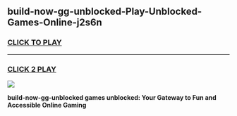 
## build-now-gg-unblocked-Play-Unblocked-Games-Online-j2s6n
<h3>
<a href="https://premium76.site?title=build-now-gg-unblocked&ref=25A">CLICK TO PLAY</a></h3>
<hr>

<h3>
<a href="https://premium76.site?title=build-now-gg-unblocked&ref=25A">CLICK 2 PLAY</a>
  
</h3>

<a href="https://premium76.site?title=build-now-gg-unblocked&ref=25A"><img src="https://clearcache.store/games.png"></a>


**build-now-gg-unblocked games unblocked: Your Gateway to Fun and Accessible Online Gaming**

